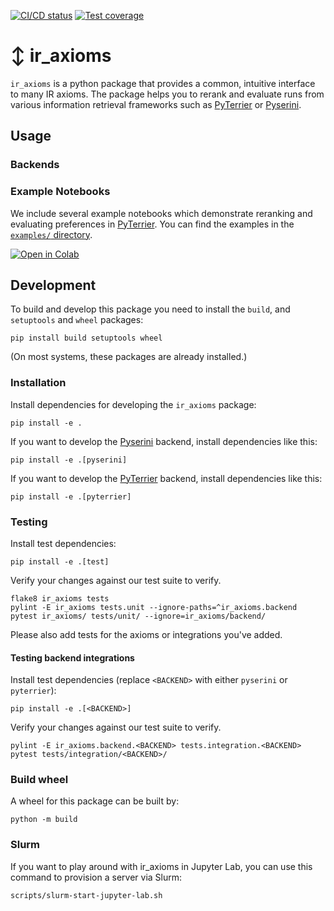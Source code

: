  [![CI/CD status](https://git.webis.de/code-research/web-search/ir_axioms/badges/main/pipeline.svg?style=flat-square)](https://git.webis.de/code-research/web-search/ir_axioms/-/pipelines?ref=main)
[![Test coverage](https://git.webis.de/code-research/web-search/ir_axioms/badges/main/coverage.svg?style=flat-square)](https://git.webis.de/code-research/web-search/ir_axioms/-/pipelines?ref=main)

# ↕️ ir_axioms

`ir_axioms` is a python package that provides a common, intuitive interface to many IR axioms.
The package helps you to rerank and evaluate runs from various information retrieval frameworks 
such as [PyTerrier](https://github.com/terrier-org/pyterrier) or [Pyserini](https://github.com/castorini/pyserini).

## Usage

### Backends

### Example Notebooks
We include several example notebooks which demonstrate reranking and evaluating preferences in [PyTerrier](https://github.com/terrier-org/pyterrier).
You can find the examples in the [`examples/` directory](examples/).

[![Open in Colab](https://img.shields.io/badge/notebook-open%20in%20colab-informational)](https://colab.research.google.com/github/webis-de/ir_axioms/blob/main/examples/pyterrier.ipynb)

## Development

To build and develop this package you need to install the `build`, and `setuptools` and `wheel` packages:
```shell
pip install build setuptools wheel
```
(On most systems, these packages are already installed.)

### Installation

Install dependencies for developing the `ir_axioms` package:
```shell
pip install -e .
```

If you want to develop the [Pyserini](https://github.com/castorini/pyserini) backend, install dependencies like this:
```shell
pip install -e .[pyserini]
```

If you want to develop the [PyTerrier](https://github.com/terrier-org/pyterrier) backend, install dependencies like this:
```shell
pip install -e .[pyterrier]
```

### Testing

Install test dependencies:
```shell
pip install -e .[test]
```

Verify your changes against our test suite to verify.
```shell
flake8 ir_axioms tests
pylint -E ir_axioms tests.unit --ignore-paths=^ir_axioms.backend
pytest ir_axioms/ tests/unit/ --ignore=ir_axioms/backend/
```

Please also add tests for the axioms or integrations you've added.

#### Testing backend integrations

Install test dependencies (replace `<BACKEND>` with either `pyserini` or `pyterrier`):
```shell
pip install -e .[<BACKEND>]
```

Verify your changes against our test suite to verify.
```shell
pylint -E ir_axioms.backend.<BACKEND> tests.integration.<BACKEND>
pytest tests/integration/<BACKEND>/
```

### Build wheel

A wheel for this package can be built by:
```shell
python -m build
```

### Slurm

If you want to play around with ir_axioms in Jupyter Lab, you can use this command to provision a server via Slurm:
```shell
scripts/slurm-start-jupyter-lab.sh
```